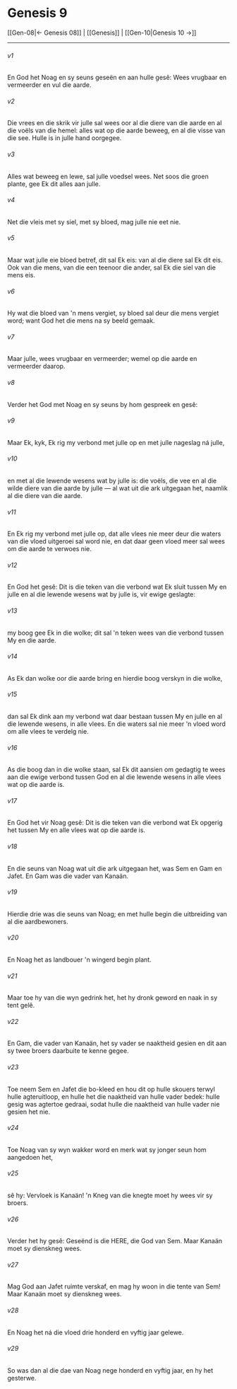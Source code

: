 # Genesis 9

[[Gen-08|← Genesis 08]] | [[Genesis]] | [[Gen-10|Genesis 10 →]]
***

###### v1
En God het Noag en sy seuns geseën en aan hulle gesê: Wees vrugbaar en vermeerder en vul die aarde. 
###### v2
Die vrees en die skrik vir julle sal wees oor al die diere van die aarde en al die voëls van die hemel: alles wat op die aarde beweeg, en al die visse van die see. Hulle is in julle hand oorgegee. 
###### v3
Alles wat beweeg en lewe, sal julle voedsel wees. Net soos die groen plante, gee Ek dit alles aan julle. 
###### v4
Net die vleis met sy siel, met sy bloed, mag julle nie eet nie. 
###### v5
Maar wat julle eie bloed betref, dit sal Ek eis: van al die diere sal Ek dit eis. Ook van die mens, van die een teenoor die ander, sal Ek die siel van die mens eis. 
###### v6
Hy wat die bloed van 'n mens vergiet, sy bloed sal deur die mens vergiet word; want God het die mens na sy beeld gemaak. 
###### v7
Maar julle, wees vrugbaar en vermeerder; wemel op die aarde en vermeerder daarop. 
###### v8
Verder het God met Noag en sy seuns by hom gespreek en gesê: 
###### v9
Maar Ek, kyk, Ek rig my verbond met julle op en met julle nageslag ná julle, 
###### v10
en met al die lewende wesens wat by julle is: die voëls, die vee en al die wilde diere van die aarde by julle — al wat uit die ark uitgegaan het, naamlik al die diere van die aarde. 
###### v11
En Ek rig my verbond met julle op, dat alle vlees nie meer deur die waters van die vloed uitgeroei sal word nie, en dat daar geen vloed meer sal wees om die aarde te verwoes nie. 
###### v12
En God het gesê: Dit is die teken van die verbond wat Ek sluit tussen My en julle en al die lewende wesens wat by julle is, vir ewige geslagte: 
###### v13
my boog gee Ek in die wolke; dit sal 'n teken wees van die verbond tussen My en die aarde. 
###### v14
As Ek dan wolke oor die aarde bring en hierdie boog verskyn in die wolke, 
###### v15
dan sal Ek dink aan my verbond wat daar bestaan tussen My en julle en al die lewende wesens, in alle vlees. En die waters sal nie meer 'n vloed word om alle vlees te verdelg nie. 
###### v16
As die boog dan in die wolke staan, sal Ek dit aansien om gedagtig te wees aan die ewige verbond tussen God en al die lewende wesens in alle vlees wat op die aarde is. 
###### v17
En God het vir Noag gesê: Dit is die teken van die verbond wat Ek opgerig het tussen My en alle vlees wat op die aarde is. 
###### v18
En die seuns van Noag wat uit die ark uitgegaan het, was Sem en Gam en Jafet. En Gam was die vader van Kanaän. 
###### v19
Hierdie drie was die seuns van Noag; en met hulle begin die uitbreiding van al die aardbewoners. 
###### v20
En Noag het as landbouer 'n wingerd begin plant. 
###### v21
Maar toe hy van die wyn gedrink het, het hy dronk geword en naak in sy tent gelê. 
###### v22
En Gam, die vader van Kanaän, het sy vader se naaktheid gesien en dit aan sy twee broers daarbuite te kenne gegee. 
###### v23
Toe neem Sem en Jafet die bo-kleed en hou dit op hulle skouers terwyl hulle agteruitloop, en hulle het die naaktheid van hulle vader bedek: hulle gesig was agtertoe gedraai, sodat hulle die naaktheid van hulle vader nie gesien het nie. 
###### v24
Toe Noag van sy wyn wakker word en merk wat sy jonger seun hom aangedoen het, 
###### v25
sê hy: Vervloek is Kanaän! 'n Kneg van die knegte moet hy wees vir sy broers. 
###### v26
Verder het hy gesê: Geseënd is die HERE, die God van Sem. Maar Kanaän moet sy dienskneg wees. 
###### v27
Mag God aan Jafet ruimte verskaf, en mag hy woon in die tente van Sem! Maar Kanaän moet sy dienskneg wees. 
###### v28
En Noag het ná die vloed drie honderd en vyftig jaar gelewe. 
###### v29
So was dan al die dae van Noag nege honderd en vyftig jaar, en hy het gesterwe. 
